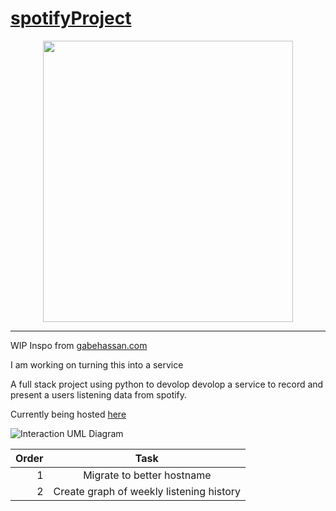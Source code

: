 # [spotifyProject](https://mazenmirza.com)
<p align="center">
  <img src="https://i.imgur.com/EZZMPpi.png" width="400" height="450" />
</p>

-----

WIP
Inspo from [gabehassan.com](https://gabehassan.com)

I am working on turning this into a service 

A full stack project using python to devolop devolop a service to record and present a users listening data from spotify.

Currently being hosted [here](https://mazenmirza.com)


![Interaction UML Diagram](https://lh3.googleusercontent.com/drive-viewer/AJc5JmTHyNXfCY1RM9MVtIbSTFBq8UOq-4t713W5_mJrSmQIkmgvscuoCl5d_2KXdxetgi4HraoapuQ=w1832-h1296)




Order| Task |
------------------------------------------------: | :--------------------------------------:| 
1 | Migrate to better hostname | 
2 | Create graph of weekly listening history|

